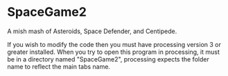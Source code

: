 # SpaceGame2
A mish mash of Asteroids, Space Defender, and Centipede.

If you wish to modify the code then you must have processing version 3 or greater installed. When you try to open this program in processing, it must be in a directory named "SpaceGame2", processing expects the folder name to reflect the main tabs name.
